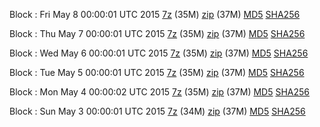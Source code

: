 Block : Fri May  8 00:00:01 UTC 2015 [7z](https://transfer.sh/YBlgr/bootstrap.dat.20150508.7z) (35M) [zip](https://transfer.sh/19R6N4/bootstrap.dat.20150508.zip) (37M) [MD5](https://transfer.sh/o6ziB/md5.txt) [SHA256](https://transfer.sh/1gS2H0/sha256.txt)

Block : Thu May  7 00:00:01 UTC 2015 [7z](https://transfer.sh/13pps/bootstrap.dat.20150507.7z) (35M) [zip](https://transfer.sh/dyfmz/bootstrap.dat.20150507.zip) (37M) [MD5](https://transfer.sh/HHKgO/md5.txt) [SHA256](https://transfer.sh/yrmEd/sha256.txt)

Block : Wed May  6 00:00:01 UTC 2015 [7z](https://transfer.sh/epTs4/bootstrap.dat.20150506.7z) (35M) [zip](https://transfer.sh/pUb0X/bootstrap.dat.20150506.zip) (37M) [MD5](https://transfer.sh/P2Xz0/md5.txt) [SHA256](https://transfer.sh/ng32m/sha256.txt)

Block : Tue May  5 00:00:01 UTC 2015 [7z](https://transfer.sh/k51XK/bootstrap.dat.20150505.7z) (35M) [zip](https://transfer.sh/8PPHA/bootstrap.dat.20150505.zip) (37M) [MD5](https://transfer.sh/Y83r/md5.txt) [SHA256](https://transfer.sh/3fuuo/sha256.txt)

Block : Mon May  4 00:00:02 UTC 2015 [7z](https://transfer.sh/odAGw/bootstrap.dat.20150504.7z) (35M) [zip](https://transfer.sh/EILx9/bootstrap.dat.20150504.zip) (37M) [MD5](https://transfer.sh/SRDuI/md5.txt) [SHA256](https://transfer.sh/Xmfl8/sha256.txt)

Block : Sun May  3 00:00:01 UTC 2015 [7z](https://transfer.sh/p9EHY/bootstrap.dat.20150503.7z) (34M) [zip](https://transfer.sh/19KaU6/bootstrap.dat.20150503.zip) (37M) [MD5](https://transfer.sh/9MIdg/md5.txt) [SHA256](https://transfer.sh/1huqy0/sha256.txt)
